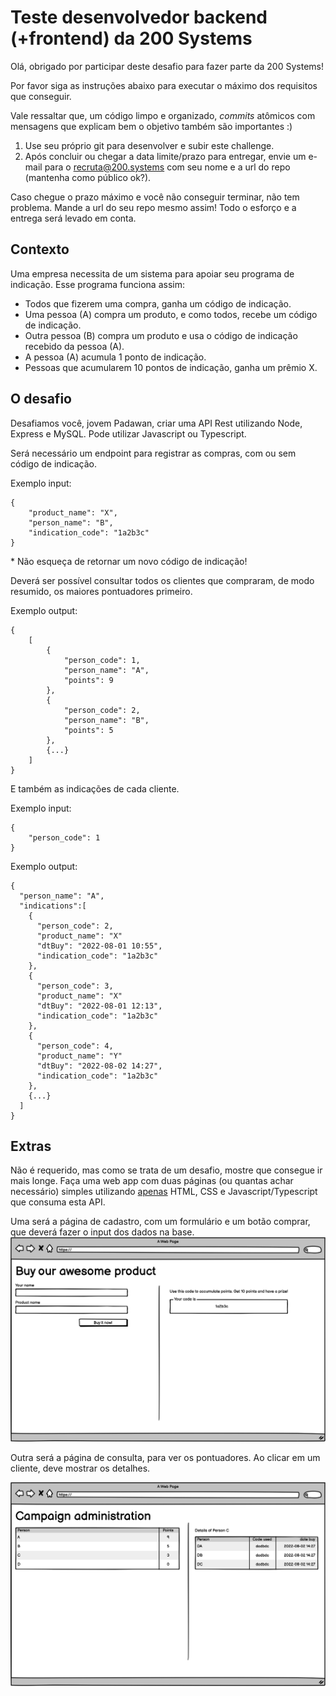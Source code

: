 # Teste desenvolvedor backend (+frontend) da 200 Systems

Olá, obrigado por participar deste desafio para fazer parte da 200 Systems!

Por favor siga as instruções abaixo para executar o máximo dos requisitos que conseguir.

Vale ressaltar que, um código limpo e organizado, _commits_ atômicos com mensagens que explicam bem o objetivo também são importantes :)

1. Use seu próprio git para desenvolver e subir este challenge.
2. Após concluir ou chegar a data limite/prazo para entregar, envie um e-mail para o [recruta@200.systems](mailto:recruta@200.systems) com seu nome e a url do repo (mantenha como público ok?).

Caso chegue o prazo máximo e você não conseguir terminar, não tem problema. Mande a url do seu repo mesmo assim! Todo o esforço e a entrega será levado em conta.

## Contexto

Uma empresa necessita de um sistema para apoiar seu programa de indicação. Esse programa funciona assim:

- Todos que fizerem uma compra, ganha um código de indicação.
- Uma pessoa (A) compra um produto, e como todos, recebe um código de indicação.
- Outra pessoa (B) compra um produto e usa o código de indicação recebido da pessoa (A).
- A pessoa (A) acumula 1 ponto de indicação.
- Pessoas que acumularem 10 pontos de indicação, ganha um prêmio X.

## O desafio

Desafiamos você, jovem Padawan, criar uma API Rest utilizando Node, Express e MySQL. Pode utilizar Javascript ou Typescript. 

Será necessário um endpoint para registrar as compras, com ou sem código de indicação.

Exemplo input:
```
{
    "product_name": "X",
    "person_name": "B",
    "indication_code": "1a2b3c"
}
```

\* Não esqueça de retornar um novo código de indicação!


Deverá ser possível consultar todos os clientes que compraram, de modo resumido, os maiores pontuadores primeiro.

Exemplo output:
```
{
    [
        {
            "person_code": 1,
            "person_name": "A",
            "points": 9
        },
        {
            "person_code": 2,
            "person_name": "B",
            "points": 5
        },
        {...}
    ]
}
```

E também as indicações de cada cliente.

Exemplo input:
```
{
    "person_code": 1
}
```

Exemplo output:
```
{
  "person_name": "A",
  "indications":[
    {
      "person_code": 2,
      "product_name": "X"
      "dtBuy": "2022-08-01 10:55",
      "indication_code": "1a2b3c"
    },
    {
      "person_code": 3,
      "product_name": "X"
      "dtBuy": "2022-08-01 12:13",
      "indication_code": "1a2b3c"
    },
    {
      "person_code": 4,
      "product_name": "Y"
      "dtBuy": "2022-08-02 14:27",
      "indication_code": "1a2b3c"
    },
    {...}
  ]
}
```


## Extras

Não é requerido, mas como se trata de um desafio, mostre que consegue ir mais longe. Faça uma web app com duas páginas (ou quantas achar necessário) simples utilizando <u>apenas</u> HTML, CSS e Javascript/Typescript que consuma esta API.

Uma será a página de cadastro, com um formulário e um botão comprar, que deverá fazer o input dos dados na base. 
![Formulário de compra](./images/Form.png)

Outra será a página de consulta, para ver os pontuadores. Ao clicar em um cliente, deve mostrar os detalhes.

![Consulta indicações](./images/Admin.png)

